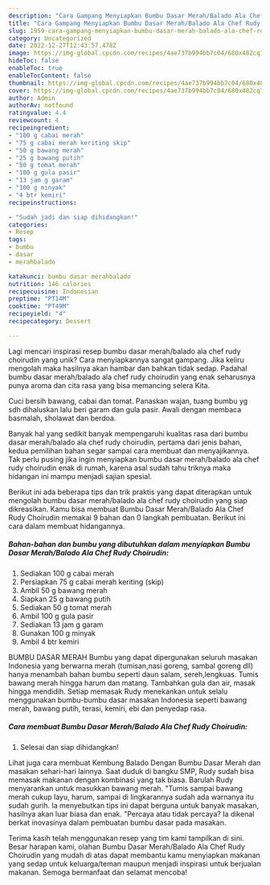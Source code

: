 ```yaml
---
description: "Cara Gampang Menyiapkan Bumbu Dasar Merah/Balado Ala Chef Rudy Choirudin yang Mantap"
title: "Cara Gampang Menyiapkan Bumbu Dasar Merah/Balado Ala Chef Rudy Choirudin yang Mantap"
slug: 1959-cara-gampang-menyiapkan-bumbu-dasar-merah-balado-ala-chef-rudy-choirudin-yang-mantap
category: Uncategorized
date: 2022-12-27T12:43:57.478Z
image: https://img-global.cpcdn.com/recipes/4ae737b994bb7c04/680x482cq70/bumbu-dasar-merahbalado-ala-chef-rudy-choirudin-foto-resep-utama.jpg
hideToc: false
enableToc: true
enableTocContent: false
thumbnail: https://img-global.cpcdn.com/recipes/4ae737b994bb7c04/680x482cq70/bumbu-dasar-merahbalado-ala-chef-rudy-choirudin-foto-resep-utama.jpg
cover: https://img-global.cpcdn.com/recipes/4ae737b994bb7c04/680x482cq70/bumbu-dasar-merahbalado-ala-chef-rudy-choirudin-foto-resep-utama.jpg
author: Admin
authorAv: notfound
ratingvalue: 4.4
reviewcount: 4
recipeingredient:
- "100 g cabai merah"
- "75 g cabai merah keriting skip"
- "50 g bawang merah"
- "25 g bawang putih"
- "50 g tomat merah"
- "100 g gula pasir"
- "13 jam g garam"
- "100 g minyak"
- "4 btr kemiri"
recipeinstructions:

- "Sudah jadi dan siap dihidangkan!"
categories:
- Resep
tags:
- bumbu
- dasar
- merahbalado

katakunci: bumbu dasar merahbalado 
nutrition: 146 calories
recipecuisine: Indonesian
preptime: "PT14M"
cooktime: "PT49M"
recipeyield: "4"
recipecategory: Dessert

---
```





Lagi mencari inspirasi resep bumbu dasar merah/balado ala chef rudy choirudin yang unik? Cara menyiapkannya sangat gampang. Jika keliru mengolah maka hasilnya akan hambar dan bahkan tidak sedap. Padahal bumbu dasar merah/balado ala chef rudy choirudin yang enak seharusnya punya aroma dan cita rasa yang bisa memancing selera Kita.





Cuci bersih bawang, cabai dan tomat. Panaskan wajan, tuang bumbu yg sdh dihaluskan lalu beri garam dan gula pasir. Awali dengan membaca basmalah, sholawat dan berdoa.

Banyak hal yang sedikit banyak mempengaruhi kualitas rasa dari bumbu dasar merah/balado ala chef rudy choirudin, pertama dari jenis bahan, kedua pemilihan bahan segar sampai cara membuat dan menyajikannya. Tak perlu pusing jika ingin menyiapkan bumbu dasar merah/balado ala chef rudy choirudin enak di rumah, karena asal sudah tahu triknya maka hidangan ini mampu menjadi sajian spesial.






Berikut ini ada beberapa tips dan trik praktis yang dapat diterapkan untuk mengolah bumbu dasar merah/balado ala chef rudy choirudin yang siap dikreasikan. Kamu bisa membuat Bumbu Dasar Merah/Balado Ala Chef Rudy Choirudin memakai 9 bahan dan 0 langkah pembuatan. Berikut ini cara dalam membuat hidangannya.

<!--inarticleads1-->

##### Bahan-bahan dan bumbu yang dibutuhkan dalam menyiapkan Bumbu Dasar Merah/Balado Ala Chef Rudy Choirudin:

1. Sediakan 100 g cabai merah
1. Persiapkan 75 g cabai merah keriting (skip)
1. Ambil 50 g bawang merah
1. Siapkan 25 g bawang putih
1. Sediakan 50 g tomat merah
1. Ambil 100 g gula pasir
1. Sediakan 13 jam g garam
1. Gunakan 100 g minyak
1. Ambil 4 btr kemiri


BUMBU DASAR MERAH Bumbu yang dapat dipergunakan seluruh masakan Indonesia yang berwarna merah (tumisan,nasi goreng, sambal goreng dll) hanya menambah bahan bumbu seperti daun salam, sereh,lengkuas. Tumis bawang merah hingga harum dan matang. Tambahkan gula dan air, masak hingga mendidih. Setiap memasak Rudy menekankan untuk selalu menggunakan bumbu-bumbu dasar masakan Indonesia seperti bawang merah, bawang putih, terasi, kemiri, ebi dan penyedap rasa. 

<!--inarticleads2-->

##### Cara membuat Bumbu Dasar Merah/Balado Ala Chef Rudy Choirudin:


1. Selesai dan siap dihidangkan!

Lihat juga cara membuat Kembung Balado Dengan Bumbu Dasar Merah dan masakan sehari-hari lainnya. Saat duduk di bangku SMP, Rudy sudah bisa memasak makanan dengan kombinasi yang tak biasa. Barulah Rudy menyarankan untuk masukkan bawang merah. &#34;Tumis sampai bawang merah cukup layu, harum, sampai di lingkarannya sudah ada warnanya itu sudah gurih. Ia menyebutkan tips ini dapat berguna untuk banyak masakan, hasilnya akan luar biasa dan enak. &#34;Percaya atau tidak percaya? Ia dikenal berkat inovasinya dalam pembuatan bumbu dasar pada masakan. 

Terima kasih telah menggunakan resep yang tim kami tampilkan di sini. Besar harapan kami, olahan Bumbu Dasar Merah/Balado Ala Chef Rudy Choirudin yang mudah di atas dapat membantu kamu menyiapkan makanan yang sedap untuk keluarga/teman maupun menjadi inspirasi untuk berjualan makanan. Semoga bermanfaat dan selamat mencoba!
